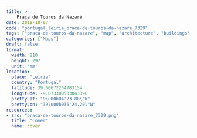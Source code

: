 ```yaml
---
title: > 
    Praça de Touros da Nazaré
date: 2018-10-07
code: "portugal_leiria_praca-de-touros-da-nazare_7329"
tags: ["praca-de-touros-da-nazare", "map", "architecture", "buildings", "Leiria", "Portugal"]
categories: ["Maps"]
draft: false
format:
  width: 210
  height: 297
  unit: 'mm'
location:
  place: "Leiria"
  country: "Portugal"
  latitude: 39.60672254783154
  longitude: -9.073300533043396
  prettyLat: "9\u00b04'23.88\"W"
  prettyLon: "39\u00b036'24.20\"N"
resources:
- src: "praca-de-touros-da-nazare_7329.png"
  title: "Cover"
  name: cover
---
```

